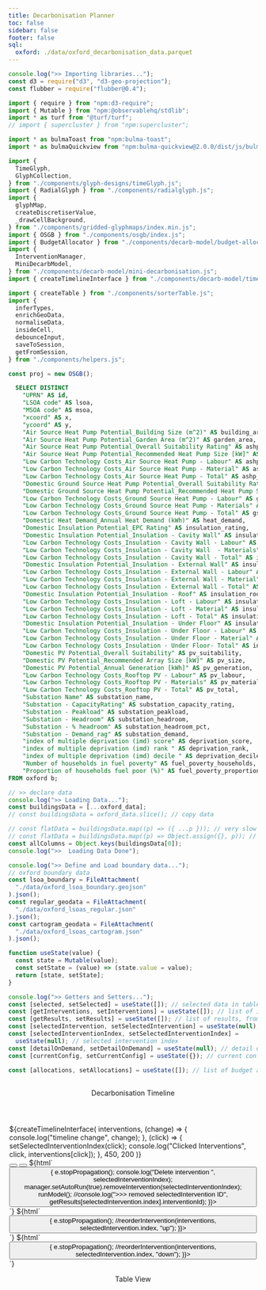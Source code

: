 ```yaml
---
title: Decarbonisation Planner
toc: false
sidebar: false
footer: false
sql:
  oxford: ./data/oxford_decarbonisation_data.parquet
---
```


<!-- ------------ Imports ------------ -->

```js
console.log(">> Importing libraries...");
const d3 = require("d3", "d3-geo-projection");
const flubber = require("flubber@0.4");

import { require } from "npm:d3-require";
import { Mutable } from "npm:@observablehq/stdlib";
import * as turf from "@turf/turf";
// import { supercluster } from "npm:supercluster";

import * as bulmaToast from "npm:bulma-toast";
import * as bulmaQuickview from "npm:bulma-quickview@2.0.0/dist/js/bulma-quickview.js";

import {
  TimeGlyph,
  GlyphCollection,
} from "./components/glyph-designs/timeGlyph.js";
import { RadialGlyph } from "./components/radialglyph.js";
import {
  glyphMap,
  createDiscretiserValue,
  _drawCellBackground,
} from "./components/gridded-glyphmaps/index.min.js";
import { OSGB } from "./components/osgb/index.js";
import { BudgetAllocator } from "./components/decarb-model/budget-allocator.js";
import {
  InterventionManager,
  MiniDecarbModel,
} from "./components/decarb-model/mini-decarbonisation.js";
import { createTimelineInterface } from "./components/decarb-model/timeline.js";

import { createTable } from "./components/sorterTable.js";
import {
  inferTypes,
  enrichGeoData,
  normaliseData,
  insideCell,
  debounceInput,
  saveToSession,
  getFromSession,
} from "./components/helpers.js";
```

```js
const proj = new OSGB();
```

<script src="https://unpkg.com/supercluster@8.0.0/dist/supercluster.min.js"></script>

<!-- ---------------- Data ---------------- -->

```sql id=oxford_data
  SELECT DISTINCT
    "UPRN" AS id,
    "LSOA code" AS lsoa,
    "MSOA code" AS msoa,
    "xcoord" AS x,
    "ycoord" AS y,
    "Air Source Heat Pump Potential_Building Size (m^2)" AS building_area,
    "Air Source Heat Pump Potential_Garden Area (m^2)" AS garden_area,
    "Air Source Heat Pump Potential_Overall Suitability Rating" AS ashp_suitability,
    "Air Source Heat Pump Potential_Recommended Heat Pump Size [kW]" AS ashp_size,
    "Low Carbon Technology Costs_Air Source Heat Pump - Labour" AS ashp_labour,
    "Low Carbon Technology Costs_Air Source Heat Pump - Material" AS ashp_material,
    "Low Carbon Technology Costs_Air Source Heat Pump - Total" AS ashp_total,
    "Domestic Ground Source Heat Pump Potential_Overall Suitability Rating" AS gshp_suitability,
    "Domestic Ground Source Heat Pump Potential_Recommended Heat Pump Size [kW]" AS gshp_size,
    "Low Carbon Technology Costs_Ground Source Heat Pump - Labour" AS gshp_labour,
    "Low Carbon Technology Costs_Ground Source Heat Pump - Materials" AS gshp_material,
    "Low Carbon Technology Costs_Ground Source Heat Pump - Total" AS gshp_total,
    "Domestic Heat Demand_Annual Heat Demand (kWh)" AS heat_demand,
    "Domestic Insulation Potential_EPC Rating" AS insulation_rating,
    "Domestic Insulation Potential_Insulation - Cavity Wall" AS insulation_cwall,
    "Low Carbon Technology Costs_Insulation - Cavity Wall - Labour" AS insulation_cwall_labour,
    "Low Carbon Technology Costs_Insulation - Cavity Wall  - Materials" AS insulation_cwall_materials,
    "Low Carbon Technology Costs_Insulation - Cavity Wall - Total" AS insulation_cwall_total,
    "Domestic Insulation Potential_Insulation - External Wall" AS insulation_ewall,
    "Low Carbon Technology Costs_Insulation - External Wall - Labour" AS insulation_ewall_labour,
    "Low Carbon Technology Costs_Insulation - External Wall - Material" AS insulation_ewall_materials,
    "Low Carbon Technology Costs_Insulation - External Wall - Total" AS insulation_ewall_total,
    "Domestic Insulation Potential_Insulation - Roof" AS insulation_roof,
    "Low Carbon Technology Costs_Insulation - Loft - Labour" AS insulation_roof_labour,
    "Low Carbon Technology Costs_Insulation - Loft - Material" AS insulation_roof_materials,
    "Low Carbon Technology Costs_Insulation - Loft - Total" AS insulation_roof_total,
    "Domestic Insulation Potential_Insulation - Under Floor" AS insulation_floor,
    "Low Carbon Technology Costs_Insulation - Under Floor - Labour" AS insulation_floor_labour,
    "Low Carbon Technology Costs_Insulation - Under Floor - Material" AS insulation_floor_materials,
    "Low Carbon Technology Costs_Insulation - Under Floor- Total" AS insulation_floor_total,
    "Domestic PV Potential_Overall Suitability" AS pv_suitability,
    "Domestic PV Potential_Recommended Array Size [kW]" AS pv_size,
    "Domestic PV Potential_Annual Generation [kWh]" AS pv_generation,
    "Low Carbon Technology Costs_Rooftop PV - Labour" AS pv_labour,
    "Low Carbon Technology Costs_Rooftop PV - Materials" AS pv_material,
    "Low Carbon Technology Costs_Rooftop PV - Total" AS pv_total,
    "Substation Name" AS substation_name,
    "Substation - CapacityRating" AS substation_capacity_rating,
    "Substation - Peakload" AS substation_peakload,
    "Substation - Headroom" AS substation_headroom,
    "Substation - % headroom" AS substation_headroom_pct,
    "Substation - Demand_rag" AS substation_demand,
    "index of multiple deprivation (imd) score" AS deprivation_score,
    "index of multiple deprivation (imd) rank " AS deprivation_rank,
    "index of multiple deprivation (imd) decile " AS deprivation_decile,
    "Number of households in fuel poverty" AS fuel_poverty_households,
    "Proportion of households fuel poor (%)" AS fuel_poverty_proportion
FROM oxford b;
```

```js
// >> declare data
console.log(">> Loading Data...");
const buildingsData = [...oxford_data];
// const buildingsData = oxford_data.slice(); // copy data
```

```js
// const flatData = buildingsData.map((p) => ({ ...p })); // very slow
// const flatData = buildingsData.map((p) => Object.assign({}, p)); // even slower
const allColumns = Object.keys(buildingsData[0]);
console.log(">>  Loading Data Done");
```

```js
console.log(">> Define and Load boundary data...");
// oxford boundary data
const lsoa_boundary = FileAttachment(
  "./data/oxford_lsoa_boundary.geojson"
).json();
const regular_geodata = FileAttachment(
  "./data/oxford_lsoas_regular.json"
).json();
const cartogram_geodata = FileAttachment(
  "./data/oxford_lsoas_cartogram.json"
).json();
```

<!-- ------------ Getter-Setter ------------ -->

```js
function useState(value) {
  const state = Mutable(value);
  const setState = (value) => (state.value = value);
  return [state, setState];
}
```

```js
console.log(">> Getters and Setters...");
const [selected, setSelected] = useState([]); // selected data in table
const [getInterventions, setInterventions] = useState([]); // list of interventions
const [getResults, setResults] = useState([]); // list of results, from running model
const [selectedIntervention, setSelectedIntervention] = useState(null); // selected intervention in timeline
const [selectedInterventionIndex, setSelectedInterventionIndex] =
  useState(null); // selected intervention index
const [detailOnDemand, setDetailOnDemand] = useState(null); // detail on demand on map
const [currentConfig, setCurrentConfig] = useState({}); // current configuration
```

```js
const [allocations, setAllocations] = useState([]); // list of budget allocations
```

<!-------- Stylesheets -------->
<link rel="stylesheet" href="https://cdn.jsdelivr.net/npm/bulma@1.0.2/css/bulma.min.css">
<link rel="stylesheet" href="./styles/bulma-quickview.min.css">
<link rel="stylesheet" href="https://cdnjs.cloudflare.com/ajax/libs/font-awesome/6.0.0-beta3/css/all.min.css">
<link rel="stylesheet" href="./styles/dashboard.css">

<!-- ---------------- HTML Layout ---------------- -->

<div class="grid-container" style="padding:2px; height:100vh;">
  <div id="left-panel" style="overflow-x:hidden; overflow-y:hidden; height:96vh;">
    <div class="left-top">
      <div class="card" style="overflow-y: hidden;">
        <header class="quickview-header">
          <p class="title">Decarbonisation Timeline</p>
        </header>
        <div class="card-content">
          <div class="content">
            <div id="graph-container">
              <div id="timeline-panel">
                ${createTimelineInterface(
                interventions,
                (change) => {
                  console.log("timeline change", change);
                },
                (click) => {
                  setSelectedInterventionIndex(click);
                  console.log("Clicked Interventions", click, interventions[click]);
                },
                450,
                200
              )}
              </div> <!-- timeline panel -->
              <nav id="timeline-buttons">
                <button id="openQuickviewButton" data-show="quickview" class="btn" aria-label="Add">
                  <i class="fas fa-plus"></i>
                </button>
                <button class="btn edit" aria-label="Edit">
                  <i class="fas fa-edit" style="color:green;"></i>
                </button>
                ${html`<button class="btn erase" aria-label="Delete"
                  onclick=${(e) => {
                    e.stopPropagation();
                    console.log("Delete intervention ", selectedInterventionIndex);
                    manager.setAutoRun(true).removeIntervention(selectedInterventionIndex);
                    runModel();
                    //console.log(">>> removed selectedIntervention ID", getResults[selectedIntervention.index].interventionId);
                }}>
                <i class="fas fa-trash" style="color:red;"></i>
              </button>`}
              ${html`<button class="btn move-up" aria-label="Move Up"
                  onclick=${(e) => {
                    e.stopPropagation();
                    //reorderIntervention(interventions, selectedIntervention.index, "up");
                }}>
                <i class="fas fa-arrow-up"></i>
              </button>`}
                ${html`<button class="btn move-down" aria-label="Move Down"
                  onclick=${(e) => {
                    e.stopPropagation();
                    //reorderIntervention(interventions, selectedIntervention.index, "down");
                }}>
                <i class="fas fa-arrow-down"></i>
              </button>`}
              </nav>
            </div> <!-- graph container -->
          </div>
        </div>
      </div> <!-- card -->
    </div> <!-- left top -->
    <div class="left-bottom">
        <div class="card" style="overflow-x:hidden;">
          <header class="quickview-header">
            <p class="title">Table View </p>
          </header>
          <div class="card-content">
            <div class="content">
              <!-- ${table.getNode()} -->
              <!-- <div>No. of intervened buildings: ${JSON.stringify(stackedResults.summary.intervenedCount)}</div> -->
            </div>
          </div>
        </div>
    </div> <!-- left bottom -->
    </div> <!-- left panel -->
  <div id="main-panel">
    <div class="card" style="overflow-x:hidden; overflow-y:hidden; height:96vh;">
      <header class="quickview-header">
        <p class="title">Map View</p>
      </header>
      <div class="card-content">
        <div class="content">
          <!-- ${mapAggregationInput} -->
          ${(map_aggregate == "Building Level") ? ""
            : html`${playButton} ${morphFactorInput}`}
          <!-- ${html`${playButton} ${morphFactorInput}`} -->
          <!-- ${resize((width, height) => createGlyphMap(map_aggregate, {width, height}))} -->
        </div>
      </div>
    </div>
  </div>
</div>

<!-------- MODAL/QVIEW -------->
<div id="quickviewDefault" class="quickview is-left">
  <header class="quickview-header">
    <p class="title">New Budget Allocation</p>
    <span class="delete" data-dismiss="quickview" id="closeQuickviewButton"></span>
  </header>
  <div class="quickview-body">
    <div class="quickview-block">
      <form id="quickviewForm">
        <!-- Technology Selection -->
        <div class="field">
          <label class="label">Technology</label>
          <div class="control">
            <div class="select is-arrowless">
            ${techsInput}
            </div>
          </div>
        </div>
        <!-- Total Budget -->
        <div class="field">
          <label class="label">Total Budget</label>
          <div class="control">
            ${totalBudgetInput}
            <!-- <input id="totalBudgetInput" class="input" type="number" placeholder="Enter total budget" required> -->
          </div>
        </div>
        <!-- Start Year -->
        <div class="field">
          <label class="label">Start Year</label>
          <div class="control">
          ${startYearInput}
            <!-- <input id="startYearInput" class="input" type="number" placeholder="e.g., 2024" required> -->
          </div>
        </div>
        <!-- Project Length -->
        <div class="field">
          <label class="label">Project Length (years)</label>
          <div class="control">
            ${projectLengthInput}
            <!-- <input id="projectLengthInput" class="slider is-fullwidth" type="range" min="1" max="10" step="1" value="5"> -->
            <span id="projectLengthValue">${project_length}</span> years
          </div>
        </div>
        <!-- Budget Allocation Type -->
        <div class="field">
          <label class="label">Budget Allocation Type</label>
          <div class="control">
            ${allocationTypeInput}
            <!-- <label class="radio">
              <input type="radio" name="allocationType" value="linear" checked>
              Linear
            </label>
            <label class="radio">
              <input type="radio" name="allocationType" value="sqrt">
              Sqrt
            </label>
            <label class="radio">
              <input type="radio" name="allocationType" value="exp">
              Exp
            </label>
            <label class="radio">
              <input type="radio" name="allocationType" value="cubic">
              Cubic
            </label> -->
            </div>
          <div class="field">
            ${flipButtonInput}
          </div> <!-- control -->
        </div>
        <!-- visual budget allocator  -->
        <div class="field">
          ${budgetVisualiser}
        </div>
      </form>
    </div>
  </div>
  <footer class="quickview-footer">
    <button class="button is-light" id="cancelButton">Cancel</button>
    <button class="button is-success" id="addInterventionBtn">Add New Intervention</button>
  </footer>
</div>

```js
const openQuickviewButton = document.getElementById("openQuickviewButton");
const closeQuickviewButton = document.getElementById("closeQuickviewButton");
const quickviewDefault = document.getElementById("quickviewDefault");
const cancelButton = document.getElementById("cancelButton");

openQuickviewButton.addEventListener("click", () => {
  quickviewDefault.classList.add("is-active");
});

closeQuickviewButton.addEventListener("click", () => {
  quickviewDefault.classList.remove("is-active");
});

cancelButton.addEventListener("click", () => {
  quickviewDefault.classList.remove("is-active");
});
```

### Interventions

```js
// --- Analyze Stacked Results ---
display(html`<p>"Stacked Recap Summary:"</p>`);
display(stackedRecap.summary);

display(html`<p>"Stacked Recap Yearly Summary:"</p>`);
display(stackedRecap.yearlySummary);

display(html`<p>"Stacked Recap Buildings:"</p>`);
display(stackedRecap.buildings);

display(html`<p>"Stacked Recap Intervened Buildings:"</p>`);
display(stackedRecap.intervenedBuildings);

display(html`<p>"List of Intervention Results:"</p>`);
display(stackedRecap.recap);
```

<!-- ---------------- Intervention Managers ---------------- -->

```js
// --- Define the list of technologies ---
const listOfTech = {
  ASHP: {
    name: "ASHP",
    config: {
      suitabilityKey: "ashp_suitability",
      labourKey: "ashp_labour",
      materialKey: "ashp_material",
      savingsKey: "heat_demand",
    },
  },
  PV: {
    name: "PV",
    config: {
      suitabilityKey: "pv_suitability",
      labourKey: "pv_labour",
      materialKey: "pv_material",
      savingsKey: "pv_generation",
    },
  },
  GSHP: {
    name: "GSHP",
    config: {
      suitabilityKey: "gshp_suitability",
      labourKey: "gshp_labour",
      materialKey: "gshp_material",
      savingsKey: "gshp_size",
    },
  },
  Insulation: {
    name: "Insulation",
    config: {
      suitabilityKey: "insulation_rating",
      labourKey: "insulation_cwall_labour",
      materialKey: "insulation_cwall_materials",
      savingsKey: "insulation_cwall",
    },
  },
};

// --- Create an InterventionManager instance ---
const manager = new InterventionManager(buildingsData, listOfTech);
```

<!-- ---------------- Input form declarations ---------------- -->

```js
// --- technology ---
const techsInput = Inputs.select(
  ["PV", "ASHP", "GSHP", "Insulation", "Optimise All"],
  {
    // label: html`<b>Technology</b>`,
    value: "ASHP",
    // submit: true,
    // disabled: selectedIntervention ? true : false,
  }
);
// techsInput.style["max-width"] = "300px";
Object.assign(techsInput, {
  oninput: (event) => event.isTrusted && event.stopImmediatePropagation(),
  onchange: (event) => event.currentTarget.dispatchEvent(new Event("input")),
});
const technology = Generators.input(techsInput);
// display(techsInput);
```

```js
// --- total budget ---
const totalBudgetInput = html`<input
  id="totalBudgetInput"
  class="input"
  value="10,000"
  type="text"
  placeholder="Enter total budget"
/>`;
// totalBudgetInput.style["max-width"] = "300px";
Object.assign(totalBudgetInput, {
  oninput: (event) => event.isTrusted && event.stopImmediatePropagation(),
  onchange: (event) => event.currentTarget.dispatchEvent(new Event("input")),
});
const total_budget = Generators.input(totalBudgetInput);
// console.log("totalBudgetInput total: ", total_budget);

totalBudgetInput.addEventListener("input", (event) => {
  // Remove existing formatting
  const value = event.target.value.replace(/,/g, "").replace(/£/g, "");
  // Format the number with commas and add the £ sign
  event.target.value = "£" + value.replace(/\B(?=(\d{3})+(?!\d))/g, ",");
});

totalBudgetInput.addEventListener("blur", (event) => {
  // Ensure proper formatting on blur
  const value = event.target.value.replace(/,/g, "").replace(/£/g, "");
  event.target.value = "£" + parseInt(value, 10).toLocaleString();
});

totalBudgetInput.addEventListener("focus", (event) => {
  // Remove formatting to allow direct editing
  event.target.value = event.target.value.replace(/,/g, "").replace(/£/g, "");
});
```

```js
// --- start year ---
const startYearInput = html`<input
  class="input"
  type="number"
  value="2025"
  step="1"
  min="2025"
  max="2080"
  label="Start Year"
/>`;
Object.assign(startYearInput, {
  oninput: (event) => event.isTrusted && event.stopImmediatePropagation(),
  onchange: (event) => event.currentTarget.dispatchEvent(new Event("input")),
});
// console.log("startYearInput.style", startYearInput.columns);
const start_year = Generators.input(startYearInput);
```

```js
// --- project length ---
const projectLengthInput = html`<input
  id="projectLengthInput"
  class="slider is-fullwidth"
  type="range"
  min="1"
  max="10"
  step="1"
  value="5"
/>`;

Object.assign(projectLengthInput, {
  oninput: (event) => event.isTrusted && event.stopImmediatePropagation(),
  onchange: (event) => event.currentTarget.dispatchEvent(new Event("input")),
});
const project_length = Generators.input(projectLengthInput);
```

```js
// --- allocation type ---
const allocationTypeInput = Inputs.radio(["linear", "sqrt", "exp", "cubic"], {
  // label: html`<b>Allocation Type</b>`,
  value: "linear",
});
Object.assign(allocationTypeInput, {
  oninput: (event) => event.isTrusted && event.stopImmediatePropagation(),
  onchange: (event) => event.currentTarget.dispatchEvent(new Event("input")),
});
const allocation_type = Generators.input(allocationTypeInput);
```

```js
// --- building priority ---
const priorityInput = Inputs.form([
  Inputs.select([...allColumns, "None"], {
    label: html`<b>Sorting Priority</b>`,
    value: "None",
    disabled: true,
  }),
  Inputs.radio(["asc", "desc"], {
    label: "Order",
    value: "asc",
    disabled: true,
  }),
]);
const priority_input = Generators.input(priorityInput);
```

```js
// --- building filter ---
const filterInput = Inputs.form([
  Inputs.select([...allColumns, "None"], {
    label: html`<b>Filter Column</b>`,
    value: "None",
    disabled: true,
  }),
  Inputs.text({
    label: "Filter Value",
    placeholder: "e.g., '> 1000'",
    disabled: true,
  }),
]);
const filter_input = Generators.input(filterInput);
```

```js
// --- glyphmap type ---
const glyphmapTypeInput = Inputs.radio(
  ["Interventions", "Decarbonisation Time series"],
  {
    label: "Type of map",
    value: "Interventions",
  }
);
const glyphmapType = Generators.input(glyphmapTypeInput);
```

```js
// --- map aggregation ---
const mapAggregationInput = Inputs.radio(["LSOA Level", "Building Level"], {
  label: "Map Aggregated at",
  value: "LSOA Level",
});
const map_aggregate = Generators.input(mapAggregationInput);
```

```js
// --- morph factor ---
const morphFactorInput = html`<input
  style="width: 100%; max-width:450px;"
  type="range"
  value="0"
  step="0.05"
  min="0"
  max="1"
/>`;
Object.assign(morphFactorInput, {
  // oninput: (event) => event.isTrusted && event.stopImmediatePropagation(),
  onchange: (event) => event.currentTarget.dispatchEvent(new Event("input")),
});
const morph_factor = Generators.input(morphFactorInput);
```

```js
// --- flip button ---
const flipButtonInput = Inputs.toggle({ label: "Flip", value: false });
Object.assign(flipButtonInput, {
  // oninput: (event) => event.isTrusted && event.stopImmediatePropagation(),
  onchange: (event) => event.currentTarget.dispatchEvent(new Event("input")),
});
const flip_budget = Generators.input(flipButtonInput);
```

```js
// --- play button ---
const playButton = html`<button class="btn edit" style="margin-top: 10px;">
  <i class="fas fa-play"></i>&nbsp;
</button>`;
```

```js
// ----------------- QuickView Event Listeners -----------------
const addInterventionBtn = document.getElementById("addInterventionBtn");

// Add New Intervention button logic
addInterventionBtn.addEventListener("click", () => {
  // console.log("Intervention button clicked");

  const formData = {
    id: techsInput.value + "_" + startYearInput.value.toString(),
    initialYear: Number(startYearInput.value),
    rolloverBudget: 0,
    optimizationStrategy: "tech-first",
    tech: techsInput.value,
    priorities: [],
  };

  addNewIntervention(formData);
  quickviewDefault.classList.remove("is-active"); // Close quickview after submission
});
```

```js
const getNumericBudget = (value) => {
  // Remove commas and parse the value as a number
  return parseFloat(value.replace(/,/g, "").replace(/£/g, ""));
};
```

<!--------------- Budget Allocator ---------------->

```js
console.log(">> Budget Allocator...");

// Budget Allocator
const allocator = new BudgetAllocator(
  Number(getNumericBudget(total_budget)),
  Number(start_year),
  Number(project_length)
);

let initialAllocations;
if (allocation_type === "linear") {
  initialAllocations = allocator.allocateLinear();
} else {
  initialAllocations = allocator.allocateCustom(
    allocation_type,
    { exponent: 4 },
    flip_budget
  );
}
```

```js
const budgetVisualiser = allocator.visualise(
  initialAllocations,
  (changes) => {
    // console.log("On Budget Updated", changes);
    setSelected(changes);
  },
  400,
  200
);
```

```js
setSelected(allocator.getAllocations());
```

```js
// ----------------- Assign budget -----------------
{
  allocator;
  // const newAllocation = selected ? selected : allocator.getAllocations();
  // console.log("newAllocation", newAllocation);
  saveToSession("allocations", selected);
}
```

```js
// <!-- dealing with observable input reactivity -->
// two ways Obs input
function set(input, value) {
  input.value = value;
  input.dispatchEvent(new Event("input", { bubbles: true }));
  // console.log("input value:", input.value);
}
```

<!-- morph animation logic -->

```js
console.log(">> Morph animation logic...");
let playing = false; // Track play/pause state
let direction = 1; // Controls the animation direction (0 to 1 or 1 to 0)
let animationFrame; // Stores the requestAnimationFrame ID

function animate(currentValue) {
  // Increment or decrement the value
  let newValue = currentValue + 0.01 * direction;

  // Reverse direction if boundaries are reached
  if (newValue >= 1 || newValue <= 0) {
    direction *= -1;
    newValue = Math.max(0, Math.min(1, newValue)); // Clamp value between 0 and 1
  }

  // Update the slider and dispatch the "input" event for reactivity
  set(morphFactorInput, newValue);

  if (playing) {
    animationFrame = requestAnimationFrame(() => animate(newValue)); // Pass the updated value
  }
}

// Button click event listener
playButton.addEventListener("click", () => {
  playing = !playing; // Toggle play/pause state
  playButton.innerHTML = playing
    ? '<i class="fas fa-pause"></i>'
    : '<i class="fas fa-play"></i>';

  if (playing) {
    // Start the animation with the current slider value
    const currentValue = parseFloat(morphFactorInput.value);
    requestAnimationFrame(() => animate(currentValue));
  } else {
    cancelAnimationFrame(animationFrame); // Stop the animation
  }
});
```

<!-- ---------------- Functions ---------------- -->

<!-- Intervention functions -->

```js
// Handle form submission: add new intervention
function addNewIntervention(data) {
  // console.log(Date.now(), "Checking allocations now:", allocations);
  const currentAllocation = getFromSession("allocations");

  const yearlyBudgets = currentAllocation.map((item) => item.budget);

  const newConfig = {
    ...data,
    yearlyBudgets: yearlyBudgets,
  };
  console.log(">> CONFIG from session", newConfig);

  // add the new intervention to the model
  manager.addIntervention(newConfig);

  // run the model
  runModel();
}
```

```js
// This updates the stored interventions
const interventions = getInterventions;
console.log(">> Interventions", interventions);
```

```js
const stackedRecap = getResults;
```

```js
// function to run the model
function runModel() {
  console.log(">>>> Running the decarbonisation model...");
  const recaps = manager.runInterventions();
  const formatRecaps = recaps.map((r) => {
    return {
      ...r,
      interventionId: r.modelId,
      initialYear: Number(Object.keys(r.yearlyStats)[0]), // first year in the array
      tech: r.techName,
      duration: r.projectDuration,
    };
  });

  // store to current interventions
  setInterventions(formatRecaps);
  const stackedRecap = manager.getStackedResults();
  setResults(stackedRecap);
}
```

```js
// Reorder intervention
function reorderIntervention(array, index, direction) {
  if (direction === "up" && index > 0) {
    // Swap with the previous item
    [array[index - 1], array[index]] = [array[index], array[index - 1]];
  } else if (direction === "down" && index < array.length - 1) {
    // Swap with the next item
    [array[index], array[index + 1]] = [array[index + 1], array[index]];
  }
  console.log("Interventions reordered:", array);
  // updateTimeline();

  // Update the InterventionManager with the new order
  if (manager) {
    manager.setInterventionOrder(array); // Pass the new order to the manager
  }

  return array;
}

// remove intervention
// function removeIntervention(index) {
//   if (index >= 0 && index < interventions.length) {
//     setInterventions(interventions.filter((_, i) => i !== index));

//     // when intervention is removed, remove the corresponding results
//     setResults(results.filter((_, i) => i !== index));
//     // updateTimeline();
//   } else {
//     console.log("Invalid index.");
//   }
// }
```
